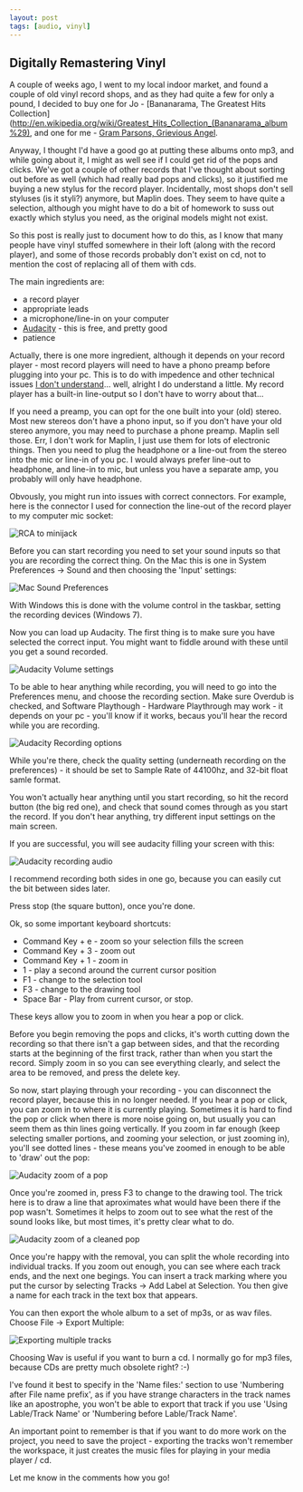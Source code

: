 ```yaml
---
layout: post
tags: [audio, vinyl]
---
```


Digitally Remastering Vinyl
---------------------------

A couple of weeks ago, I went to my local indoor market, and found a couple of old vinyl record shops, and as they had quite a few for only a pound, I decided to buy one for Jo - [Bananarama, The Greatest Hits Collection](http://en.wikipedia.org/wiki/Greatest_Hits_Collection_(Bananarama_album%29), and one for me - [Gram Parsons, Grievious Angel](http://en.wikipedia.org/wiki/Grievous_Angel).

Anyway, I thought I'd have a good go at putting these albums onto mp3, and while going about it, I might as well see if I could get rid of the pops and clicks. We've got a couple of other records that I've thought about sorting out before as well (which had really bad pops and clicks), so it justified me buying a new stylus for the record player. Incidentally, most shops don't sell styluses (is it styli?) anymore, but Maplin does. They seem to have quite a selection, although you might have to do a bit of homework to suss out exactly which stylus you need, as the original models might not exist.

So this post is really just to document how to do this, as I know that many people have vinyl stuffed somewhere in their loft (along with the record player), and some of those records probably don't exist on cd, not to mention the cost of replacing all of them with cds.

The main ingredients are:
* a record player
* appropriate leads 
* a microphone/line-in on your computer
* [Audacity](http://audacity.sourceforge.net) - this is free, and pretty good
* patience

Actually, there is one more ingredient, although it depends on your record player - most record players will need to have a phono preamp before plugging into your pc. This is to do with impedence and other technical issues [I don't understand](http://www.phonostagepreamp.com/all-about-the-phono-preamp.htm)… well, alright I do understand a little. My record player has a built-in line-output so I don't have to worry about that…

If you need a preamp, you can opt for the one built into your (old) stereo. Most new stereos don't have a phono input, so if you don't have your old stereo anymore, you may need to purchase a phone preamp. Maplin sell those. Err, I don't work for Maplin, I just use them for lots of electronic things. Then you need to plug the headphone or a line-out from the stereo into the mic or line-in of you pc. I would always prefer line-out to headphone, and line-in to mic, but unless you have a separate amp, you probably will only have headphone.

Obvously, you might run into issues with correct connectors. For example, here is the connector I used for connection the line-out of the record player to my computer mic socket:

![RCA to minijack](/images/rca2minijack.jpg)

Before you can start recording you need to set your sound inputs so that you are recording the correct thing. On the Mac this is one in System Preferences -> Sound and then choosing the 'Input' settings:

![Mac Sound Preferences](/images/macSoundPrefs.png)

With Windows this is done with the volume control in the taskbar, setting the recording devices (Windows 7).

Now you can load up Audacity. The first thing is to make sure you have selected the correct input. You might want to fiddle around with these until you get a sound recorded.

![Audacity Volume settings](/images/audacityvolume.png)

To be able to hear anything while recording, you will need to go into the Preferences menu, and choose the recording section. Make sure Overdub is checked, and Software Playthough - Hardware Playthrough may work - it depends on your pc - you'll know if it works, becaus you'll hear the record while you are recording.

![Audacity Recording options](/images/audacitymonitoring.png)

While you're there, check the quality setting (underneath recording on the preferences) - it should be set to Sample Rate of 44100hz, and 32-bit float samle format.

You won't actually hear anything until you start recording, so hit the record button (the big red one), and check that sound comes through as you start the record. If you don't hear anything, try different input settings on the main screen.

If you are successful, you will see audacity filling your screen with this:

![Audacity recording audio](/images/audacityrecording.png)

I recommend recording both sides in one go, because you can easily cut the bit between sides later.

Press stop (the square button), once you're done.	

Ok, so some important keyboard shortcuts:

*	Command Key + e - zoom so your selection fills the screen
*	Command Key + 3 - zoom out
*	Command Key + 1 - zoom in
*	1 - play a second around the current cursor position
*	F1 - change to the selection tool
*	F3 - change to the drawing tool
*	Space Bar - Play from current cursor, or stop.

These keys allow you to zoom in when you hear a pop or click.

Before you begin removing the pops and clicks, it's worth cutting down the recording so that there isn't a gap between sides, and that the recording starts at the beginning of the first track, rather than when you start the record. Simply zoom in so you can see everything clearly, and select the area to be removed, and press the delete key.

So now, start playing through your recording - you can disconnect the record player, because this in no longer needed. If you hear a pop or click, you can zoom in to where it is currently playing. Sometimes it is hard to find the pop or click when there is more noise going on, but usually you can seem them as thin lines going vertically. If you zoom in far enough (keep selecting smaller portions, and zooming your selection, or just zooming in), you'll see dotted lines - these means you've zoomed in enough to be able to 'draw' out the pop:

![Audacity zoom of a pop](/images/audacitypopzoom.png)

Once you're zoomed in, press F3 to change to the drawing tool. The trick here is to draw a line that aproximates what would have been there if the pop wasn't. Sometimes it helps to zoom out to see what the rest of the sound looks like, but most times, it's pretty clear what to do.

![Audacity zoom of a cleaned pop](/images/audacitycleanzoom.png)

Once you're happy with the removal, you can split the whole recording into individual tracks. If you zoom out enough, you can see where each track ends, and the next one begings. You can insert a track marking where you put the cursor by selecting Tracks -> Add Label at Selection. You then give a name for each track in the text box that appears.

You can then export the whole album to a set of mp3s, or as wav files. Choose File -> Export Multiple:

![Exporting multiple tracks](/images/audacity_export.png)

Choosing Wav is useful if you want to burn a cd. I normally go for mp3 files, because CDs are pretty much obsolete right? :-)

I've found it best to specify in the 'Name files:' section to use 'Numbering after File name prefix', as if you have strange characters in the track names like an apostrophe, you won't be able to export that track if you use 'Using Lable/Track Name' or 'Numbering before Lable/Track Name'.

An important point to remember is that if you want to do more work on the project, you need to save the project - exporting the tracks won't remember the workspace, it just creates the music files for playing in your media player / cd.

Let me know in the comments how you go!
